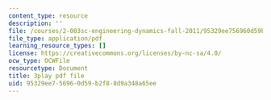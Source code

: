 ```yaml
---
content_type: resource
description: ''
file: /courses/2-003sc-engineering-dynamics-fall-2011/95329ee756960d59b2f88d9a348a65ee_fZKrUgm9R1o.pdf
file_type: application/pdf
learning_resource_types: []
license: https://creativecommons.org/licenses/by-nc-sa/4.0/
ocw_type: OCWFile
resourcetype: Document
title: 3play pdf file
uid: 95329ee7-5696-0d59-b2f8-8d9a348a65ee
---
```

